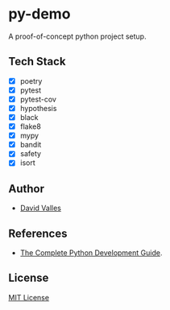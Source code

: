 # py-demo

A proof-of-concept python project setup.

## Tech Stack

- [x] poetry
- [x] pytest
- [x] pytest-cov
- [x] hypothesis
- [x] black
- [x] flake8
- [x] mypy
- [x] bandit
- [x] safety
- [x] isort

## Author

- [David Valles](https://dtjv.io)

## References

- [The Complete Python Development Guide](https://testdriven.io/guides/complete-python/).

## License

[MIT License](LICENSE)
